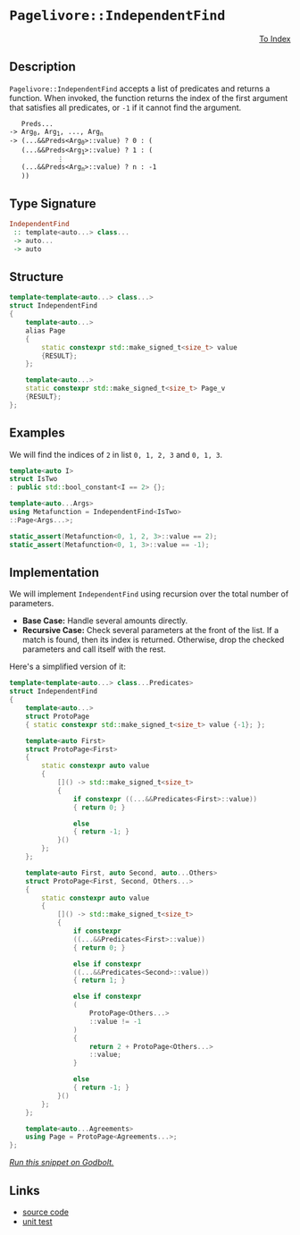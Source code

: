 <!-- Copyright 2024 Feng Mofan
SPDX-License-Identifier: Apache-2.0 -->

# `Pagelivore::IndependentFind`

<p style='text-align: right;'><a href="../../../facilities/metafunctions.md#pagelivore-independent-find">To Index</a></p>

## Description

`Pagelivore::IndependentFind` accepts a list of predicates and returns a function.
When invoked, the function returns the index of the first argument that satisfies all predicates, or `-1` if it cannot find the argument.

<pre><code>   Preds...
-> Arg<sub>0</sub>, Arg<sub>1</sub>, ..., Arg<sub>n</sub>
-> (...&&Preds&lt;Arg<sub>0</sub>&gt;::value) ? 0 : (
   (...&&Preds&lt;Arg<sub>1</sub>&gt;::value) ? 1 : (
            &vellip;
   (...&&Preds&lt;Arg<sub>n</sub>&gt;::value) ? n : -1
   ))</code></pre>

## Type Signature

```Haskell
IndependentFind
 :: template<auto...> class...
 -> auto...
 -> auto
```

## Structure

```C++
template<template<auto...> class...>
struct IndependentFind
{
    template<auto...>
    alias Page
    {
        static constexpr std::make_signed_t<size_t> value
        {RESULT};
    };

    template<auto...>
    static constexpr std::make_signed_t<size_t> Page_v
    {RESULT};
};
```

## Examples

We will find the indices of `2` in list `0, 1, 2, 3` and `0, 1, 3`.

```C++
template<auto I>
struct IsTwo
: public std::bool_constant<I == 2> {};

template<auto...Args>
using Metafunction = IndependentFind<IsTwo>
::Page<Args...>;

static_assert(Metafunction<0, 1, 2, 3>::value == 2);
static_assert(Metafunction<0, 1, 3>::value == -1);
```

## Implementation

We will implement `IndependentFind` using recursion over the total number of parameters.

- **Base Case:** Handle several amounts directly.
- **Recursive Case:** Check several parameters at the front of the list.
If a match is found, then its index is returned.
Otherwise, drop the checked parameters and call itself with the rest.

Here's a simplified version of it:

```C++
template<template<auto...> class...Predicates>
struct IndependentFind
{
    template<auto...>
    struct ProtoPage
    { static constexpr std::make_signed_t<size_t> value {-1}; };

    template<auto First>
    struct ProtoPage<First>
    {   
        static constexpr auto value 
        {
            []() -> std::make_signed_t<size_t>
            {
                if constexpr ((...&&Predicates<First>::value))
                { return 0; }

                else
                { return -1; }
            }()
        };
    };

    template<auto First, auto Second, auto...Others>
    struct ProtoPage<First, Second, Others...>
    {   
        static constexpr auto value 
        {
            []() -> std::make_signed_t<size_t>
            {
                if constexpr
                ((...&&Predicates<First>::value))
                { return 0; }

                else if constexpr
                ((...&&Predicates<Second>::value))
                { return 1; }

                else if constexpr
                (
                    ProtoPage<Others...>
                    ::value != -1
                )
                { 
                    return 2 + ProtoPage<Others...>
                    ::value; 
                }

                else
                { return -1; }
            }()
        };
    };

    template<auto...Agreements>
    using Page = ProtoPage<Agreements...>;
};
```

[*Run this snippet on Godbolt.*](https://godbolt.org/#z:OYLghAFBqd5QCxAYwPYBMCmBRdBLAF1QCcAaPECAMzwBtMA7AQwFtMQByARg9KtQYEAysib0QXACx8BBAKoBnTAAUAHpwAMvAFYTStJg1DIApACYAQuYukl9ZATwDKjdAGFUtAK4sGIAKxcpK4AMngMmAByPgBGmMQgAOyJpAAOqAqETgwe3r4BQemZjgJhEdEscQnJtpj2JQxCBEzEBLk%2BfoG19dlNLQRlUbHxSSkKza3t%2BV3j/YMVVaMAlLaoXsTI7BzmAMzhyN5YANQmO24EAJ6pmAD6BMRMhAqn2CYaAIK7%2B4eYJ2fI43QWCoLzenw%2BBEwLFSBkhp3OUJhTDhZyYXiIADosS8jgcmAoFFiMcpiJh8KJIc8dq8PuNiF4HEcAJIMLDXVmMAgAMXC6DBJkSVg%2BRxFR0h0NhmHhaMx2OpYNFRzpDIIRxJqCIyiYwClwtFAosSuajmQuIE40wqlSxCN6BAIBYTAA1rdMsAIug7vDMgAvW4EHEANzEXl%2BBoAtFwBQARU6GmNx/l6kXipEotwy1BHHnEcag5NG%2BmM9Wa7VSs45vPygsG/UFxWzE1mhgWq02zNHYPeMP1/WChWKwcikz%2BKz%2BaMQJZHcM4wH2x0um5uj1es6%2B/3595DocGgfb7d4KjN1vWo5QInmABsV5JZLwFMwVLclYD1PtXdDSyWe/3g9rpIIdYGCODQ4xORJYw%2BH9f1FOolGgmDwMNACgOnKMdnjCCEJ3CDJ2w8DYwwn8EyIqCC1TSVpXRLMX1II4OyETA0FZOjMyJAB5AgEHiKkaS3UVlWLYgNVQLUdXhWijkY5j0DozjuNzC9q344dBTrFTB0be9j0hNt6OozsQx7DTFV3Xsd1HEcJynGdqVtednVdPB3TJVc3HXVc%2BMQpD8P3Q8dMta1fO3c9sTMa9wtvclkUfCS8FzV9sHfIyv2CnDkMwQDiGA0CMIIpMTMQuDfn85iT2INLB1CjErxvUlospeFpIEPk3xAD9MFS8zf3/TLUPQzDIPBQqYOKo5SvNXSgu6/cIEq/cS1Est4XknilK87zt2S7sjjAMBTmjND5tFb8Zu3WtjqHFDsqOMwTksNVhNLcSzlWxS5Q2zbB220MwMu/KyJG39iv%2B3qsuAyM/qws7VOs/CSKFDSEYKxUKJiqjZQxd5gFJKFOV4n8vEyIw1TLP5DsWsTyzcbHcbYQRCQ%2BxMoKw0jhoAegAKm5nneb59mwS5nmjgAFUfAgFCOXmBY%2BIW%2Bfl7mZeGr4GAOLxjnhZjNlSCXNzBNH0w7JlN0E1UmQUEWAHdUDBEAjlSLwYlobS5xAGJUE8G4yuaQR4SZcmDtunFd1ZxH9cRSjUWool3mIYACY%2BInwmAI4AFlMqYKgvFVhpyeZDl2SwQQeVZP2Letzd7Sp%2BFY/j9bmeGrTkBufElFaCB0%2BaLOc%2ByeENDooJbronYXh%2BsMdkIw6zG/Nmm5bgl4gIDuM%2B7hxe7OfujkHke2o6gOJ7QmfEY4FZaE4fxeD8DgtFIVBODcaxrCVNYNjDMwdh4UgCE0E%2BVidAJJAYg0JILgiQdgaH8BocKl4zAAA5YH6E4JIXgLAJAaH7lfG%2Bd8OC8AUCAfu39r4n1IHAWAMBEAgDWAQB2BByCUDQNCOg8RIisC2KoWBl5wyXkkEcYAyBTRSAxGYXgd4iDEDwHaII/BBAiDEOwKQMhBCKBUOoIhpBdBBEtg8VInAeCn3PpfH%2Bt9ODsXRDQo4qAjzsM4dw3h/Ct6ALuhADwjD6A2l2FwJYvBCFaBWBAJADDUhMLIBQCAgTgkgGAFIMwfA6CQlzJQGIRiYjhBaBcXRvAUnMGIBcdiMRtBMUIZ/Bh9MCDsQYLQdJaisAxC8MADMtBaB4O4LwLAjojDiGqfFQpeBAyPiMZaJi6Itif3CJCM%2BajnYxAeDkjwWAjH3DwKglppA%2BnEHdkoaMUJDDAGdkYH%2BKwqAGHjgANTwJgS27F2QZMUcIUQ4gFHSPkEoNQRiNH6B2SgR%2Blh9B4BiHgyAKxUA62yM08MgIDqmEsNYMwWC1niKwACyc3QenOAgK4KYfggihHCEMSoIxCgZCyAITFegijEoYPMYYCQgh2FRY0CYbRPAdD0HSteAg%2BitCpfimlthGWktpYy7lixPGrHWJsCQ%2BiOAX1IJg3g2CjjWK4TwvhAjHFnlwIQEg90P5eK/gclY3EmBYASMi/%2BkgdgYgAJw7ESJIYBZhJCXnQf4S8VrEEcGQaQVBH8MSXi4JeWBVrYEBv8CA/wNrLyyqMdg3B%2BD9VEL8eQ/xlCzHojoWE1ArjmGsM4C0FggZEjhiYLiAwJMuBWoxFwIBIj8BiIkXoJ5siHnSCeco15ajdAxK0UwHRLSpUyrlcYjgpjqHogsUefNhbi2lp2VvSt1aNBnhcUEtxOrp7eIOSQgJWbV3xAzeEtxIAp1FrxEYCtXB%2B40FoPEvBEAklqKyWkm5T6cl5IKQ4G5JTOTlMqUYmpdSGlNJuW0nZnSb74FJGvPpzSb6DOQMMm5Yy6hGKmTMi4cytg30Wcsz%2BayNmYC2e03Zyct1HO1AoM5FyrmMBuU2%2B58jW2yHbaom%2BXaPn7KhVYH5UykVApBeaTg4KCCtWjFxmFcL4gIv6YClF7K/DotZAK4IrJhUErSEShoynyUNDU7ytlDROVMryFiuThmhW4oWOp2YkxmX5EFXMSz1LJVitfi5iZg6Y2cHosQAtRaS1npThWqtQCNV1u1R4vVPjf6kCNSaygUqvU%2BsrcAxIEbkg7EkI67hQQh2xtsPG6LSb4ApqoTQg9u7gksLYHm3ztiWAKEDKaQMwXJTjFrVqhFjbZDNsY7cljbyQA7FID2vteiPWebUdg0d5jLE%2BZYPVxrzXWsxXGMuyra7dg7Ci1ulNh792hP2wkJrqRUg3Ba1am4bWCAtzq62uJPFEnJNSTkl9L3cn5MKV%2BrNpTf1VIg5gWp9SxDAZWaBjpWHWndOg/0tR8HEMrOQxMm%2BaG0mYYWeI3DvB8MZEI9sjppHE18GOZR85lzrkrPo3IiQTGlEvNYzoIbHHjDfJsLx%2BA/GGjNPZnOcTlhYXyvhRImTyKDPZBcEpuzpmcXlGc4S4o2RtOaeyHp1ldR6VGeU2LjlFnZc8tZfyqXBvHN65FSsBQL8JWio84Yqb3n82Laa52FblJVQQE1WInVnjN2JsNZgY1IxkUTKSyAMwladg7H8JAkB6CI%2BJEDdGu3OCCsEINaQc1/hrX%2BFgeFK1kgrVgNtVwYbEydi26wZwH3vipXCMTxX5PRWVhrMyM4SQQA%3D)

## Links

- [source code](../../../../conceptrodon/pagelivore/independent_find.hpp)
- [unit test](../../../../tests/unit/metafunctions/pagelivore/independent_find.test.hpp)
